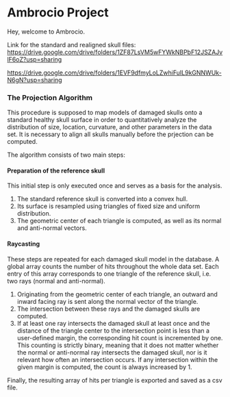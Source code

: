# Ambrocio Project
Hey, welcome to Ambrocio.

Link for the standard and realigned skull files: https://drive.google.com/drive/folders/1ZF87LsVM5wFYWkNBPbF12JSZAJvlF6oZ?usp=sharing

https://drive.google.com/drive/folders/1EVF9dfmyLoLZwhiFuIL9kGNNWUk-N6gN?usp=sharing

### The Projection Algorithm

This procedure is supposed to map models of damaged skulls onto a standard healthy skull surface in order to quantitatively analyze the distribution of size, location, curvature, and other parameters in the data set. It is necessary to align all skulls manually before the prjection can be computed.

The algorithm consists of two main steps:

#### Preparation of the reference skull

This initial step is only executed once and serves as a basis for the analysis.

1. The standard reference skull is converted into a convex hull. 
2. Its surface is resampled using triangles of fixed size and uniform distribution.
3. The geometric center of each triangle is computed, as well as its normal and anti-normal vectors.

#### Raycasting

These steps are repeated for each damaged skull model in the database. A global array counts the number of hits throughout the whole data set. Each entry of this array corresponds to one triangle of the reference skull, i.e. two rays (normal and anti-normal).

1. Originating from the geometric center of each triangle, an outward and inward facing ray is sent along the normal vector of the triangle.
2. The intersection between these rays and the damaged skulls are computed. 
3. If at least one ray intersects the damaged skull at least once and the distance of the triangle center to the intersection point is less than a user-defined margin, the corresponding hit count is incremented by one. This counting is strictly binary, meaning that it does not matter whether the normal or anti-normal ray intersects the damaged skull, nor is it relevant how often an intersection occurs. If any intersection within the given margin is computed, the count is always increased by 1.

Finally, the resulting array of hits per triangle is exported and saved as a csv file.